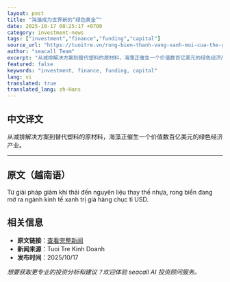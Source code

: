 ```yaml
---
layout: post
title: "海藻成为世界新的“绿色黄金”"
date: 2025-10-17 08:25:17 +0700
category: investment-news
tags: ["investment","finance","funding","capital"]
source_url: "https://tuoitre.vn/rong-bien-thanh-vang-xanh-moi-cua-the-gioi-20251017084006649.htm"
author: "seacall Team"
excerpt: "从减排解决方案到替代塑料的原材料，海藻正催生一个价值数百亿美元的绿色经济产业。..."
featured: false
keywords: "investment, finance, funding, capital"
lang: vi
translated: true
translated_lang: zh-Hans
---
```


## 中文译文

从减排解决方案到替代塑料的原材料，海藻正催生一个价值数百亿美元的绿色经济产业。

---

## 原文（越南语）

Từ giải pháp giảm khí thải đến nguyên liệu thay thế nhựa, rong biển đang mở ra ngành kinh tế xanh trị giá hàng chục tỉ USD.

## 相关信息

- **原文链接**：[查看完整新闻](https://tuoitre.vn/rong-bien-thanh-vang-xanh-moi-cua-the-gioi-20251017084006649.htm)
- **新闻来源**：Tuoi Tre Kinh Doanh
- **发布时间**：2025/10/17

*想要获取更专业的投资分析和建议？欢迎体验 seacall AI 投资顾问服务。*